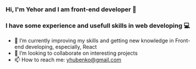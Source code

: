 ### Hi, I'm Yehor and I am front-end developer 👋
### I have some experience and usefull skills in web developing 💻

- 🌱 I’m currently improving my skills and getting new knowledge in Front-end developing, especially, React
- 👯 I’m looking to collaborate on interesting projects
- 📫 How to reach me: yhubenko@gmail.com
